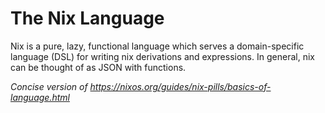 # The Nix Language

Nix is a pure, lazy, functional language which serves a domain-specific language (DSL)
for writing nix derivations and expressions. In general, nix can be thought of as 
JSON with functions. 


*Concise version of https://nixos.org/guides/nix-pills/basics-of-language.html*
